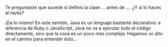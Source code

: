 Te preguntaste que sucede si definís la clase ... antes de .... ¿Y si lo hacés al revés? 

¡Da lo mismo! En este sentido, Java es un lenguaje bastante declarativo: a diferencia de Ruby o JavaScript, Java no va a ejecutar todo el código directamente, sino que la cosa es un poco más compleja. Hagamos un alto en el camino para entender ésto...